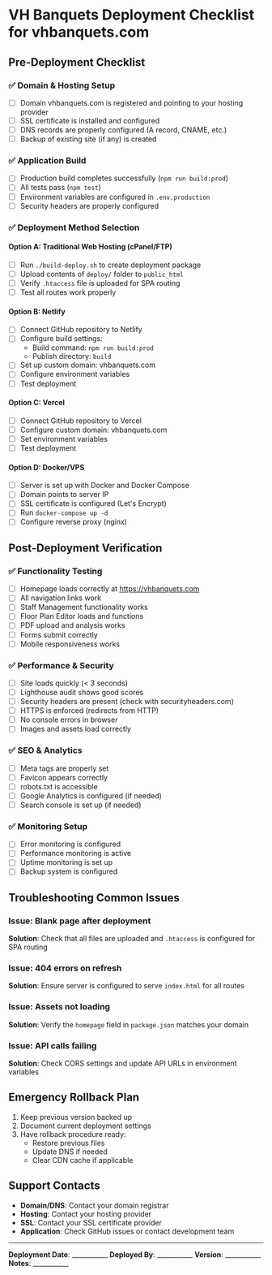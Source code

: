 # VH Banquets Deployment Checklist for vhbanquets.com

## Pre-Deployment Checklist

### ✅ Domain & Hosting Setup
- [ ] Domain vhbanquets.com is registered and pointing to your hosting provider
- [ ] SSL certificate is installed and configured
- [ ] DNS records are properly configured (A record, CNAME, etc.)
- [ ] Backup of existing site (if any) is created

### ✅ Application Build
- [ ] Production build completes successfully (`npm run build:prod`)
- [ ] All tests pass (`npm test`)
- [ ] Environment variables are configured in `.env.production`
- [ ] Security headers are properly configured

### ✅ Deployment Method Selection

#### Option A: Traditional Web Hosting (cPanel/FTP)
- [ ] Run `./build-deploy.sh` to create deployment package
- [ ] Upload contents of `deploy/` folder to `public_html`
- [ ] Verify `.htaccess` file is uploaded for SPA routing
- [ ] Test all routes work properly

#### Option B: Netlify
- [ ] Connect GitHub repository to Netlify
- [ ] Configure build settings:
  - Build command: `npm run build:prod`
  - Publish directory: `build`
- [ ] Set up custom domain: vhbanquets.com
- [ ] Configure environment variables
- [ ] Test deployment

#### Option C: Vercel
- [ ] Connect GitHub repository to Vercel
- [ ] Configure custom domain: vhbanquets.com
- [ ] Set environment variables
- [ ] Test deployment

#### Option D: Docker/VPS
- [ ] Server is set up with Docker and Docker Compose
- [ ] Domain points to server IP
- [ ] SSL certificate is configured (Let's Encrypt)
- [ ] Run `docker-compose up -d`
- [ ] Configure reverse proxy (nginx)

## Post-Deployment Verification

### ✅ Functionality Testing
- [ ] Homepage loads correctly at https://vhbanquets.com
- [ ] All navigation links work
- [ ] Staff Management functionality works
- [ ] Floor Plan Editor loads and functions
- [ ] PDF upload and analysis works
- [ ] Forms submit correctly
- [ ] Mobile responsiveness works

### ✅ Performance & Security
- [ ] Site loads quickly (< 3 seconds)
- [ ] Lighthouse audit shows good scores
- [ ] Security headers are present (check with securityheaders.com)
- [ ] HTTPS is enforced (redirects from HTTP)
- [ ] No console errors in browser
- [ ] Images and assets load correctly

### ✅ SEO & Analytics
- [ ] Meta tags are properly set
- [ ] Favicon appears correctly
- [ ] robots.txt is accessible
- [ ] Google Analytics is configured (if needed)
- [ ] Search console is set up (if needed)

### ✅ Monitoring Setup
- [ ] Error monitoring is configured
- [ ] Performance monitoring is active
- [ ] Uptime monitoring is set up
- [ ] Backup system is configured

## Troubleshooting Common Issues

### Issue: Blank page after deployment
**Solution**: Check that all files are uploaded and `.htaccess` is configured for SPA routing

### Issue: 404 errors on refresh
**Solution**: Ensure server is configured to serve `index.html` for all routes

### Issue: Assets not loading
**Solution**: Verify the `homepage` field in `package.json` matches your domain

### Issue: API calls failing
**Solution**: Check CORS settings and update API URLs in environment variables

## Emergency Rollback Plan

1. Keep previous version backed up
2. Document current deployment settings
3. Have rollback procedure ready:
   - Restore previous files
   - Update DNS if needed
   - Clear CDN cache if applicable

## Support Contacts

- **Domain/DNS**: Contact your domain registrar
- **Hosting**: Contact your hosting provider
- **SSL**: Contact your SSL certificate provider
- **Application**: Check GitHub issues or contact development team

---

**Deployment Date**: ___________
**Deployed By**: ___________
**Version**: ___________
**Notes**: ___________
